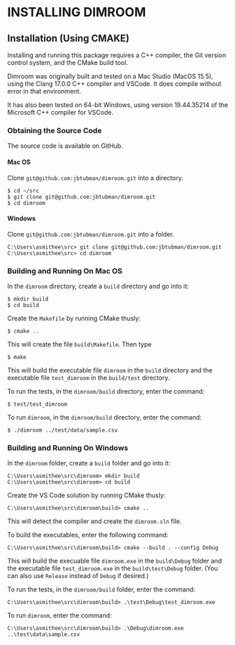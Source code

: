 # INSTALLING DIMROOM

## Installation (Using CMAKE)

Installing and running this package requires a C++ compiler, the Git version control system,
and the CMake build tool.

Dimroom was originally built and tested on a Mac Studio (MacOS 15.5), using the Clang 17.0.0
C++ compiler and VSCode. It does compile without error in that environment.

It has also been tested on 64-bit Windows, using version 19.44.35214 of the Microsoft C++
compiler for VSCode.

### Obtaining the Source Code

The source code is available on GitHub. 

#### Mac OS

Clone `git@github.com:jbtubman/dimroom.git` into a directory.

    $ cd ~/src
    $ git clone git@github.com:jbtubman/dimroom.git
    $ cd dimroom

#### Windows

Clone `git@github.com:jbtubman/dimroom.git` into a folder.

    C:\Users\asmithee\src> git clone git@github.com:jbtubman/dimroom.git
    C:\Users\asmithee\src> cd dimroom

### Building and Running On Mac OS

In the `dimroom` directory, create a `build` directory and go into it:

    $ mkdir build
    $ cd build

Create the `Makefile` by running CMake thusly:

    $ cmake ..

This will create the file `build\Makefile`. Then type

    $ make

This will build the executable file `dimroom` in the `build` directory
and the executable file `test_dimroom` in the `build/test` directory.

To run the tests, in the `dimroom/build` directory, enter the command:

    $ test/test_dimroom

To run `dimroom`, in the `dimroom/build` directory, enter the command:

    $ ./dimroom ../test/data/sample.csv

### Building and Running On Windows

In the `dimroom` folder, create a `build` folder and go into it:

    C:\Users\asmithee\src\dimroom> mkdir build
    C:\Users\asmithee\src\dimroom> cd build

Create the VS Code solution by running CMake thusly:

    C:\Users\asmithee\src\dimroom\build> cmake ..

This will detect the compiler and create the `dimroom.sln` file.

To build the executables, enter the following command:

    C:\Users\asmithee\src\dimroom\build> cmake --build . --config Debug

This will build the execuable file `dimroom.exe` in the `build\Debug` folder
and the executable file `test_dimroom.exe` in the `build\test\Debug` folder.
(You can also use `Release` instead of `Debug` if desired.)

To run the tests, in the `dimroom/build` folder, enter the command:

    C:\Users\asmithee\src\dimroom\build> .\test\Debug\test_dimroom.exe

To run `dimroom`, enter the command:

    C:\Users\asmithee\src\dimroom\build> .\Debug\dimroom.exe ..\test\data\sample.csv